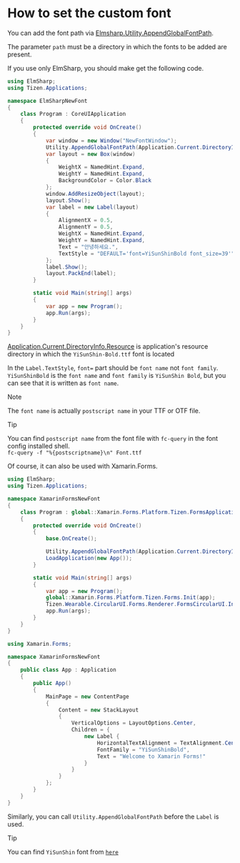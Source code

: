 # How to set the custom font

You can add the font path via [Elmsharp.Utility.AppendGlobalFontPath](https://developer.tizen.org/dev-guide/csapi/api/ElmSharp.Utility.html#ElmSharp_Utility_AppendGlobalFontPath_System_String_).

The parameter `path` must be a directory in which the fonts to be added are present.

If you use only ElmSharp, you should make get the following code.

```C#
using ElmSharp;
using Tizen.Applications;

namespace ElmSharpNewFont
{
    class Program : CoreUIApplication
    {
        protected override void OnCreate()
        {
            var window = new Window("NewFontWindow");
            Utility.AppendGlobalFontPath(Application.Current.DirectoryInfo.Resource);
            var layout = new Box(window)
            {
                WeightX = NamedHint.Expand,
                WeightY = NamedHint.Expand,
                BackgroundColor = Color.Black
            };
            window.AddResizeObject(layout);
            layout.Show();
            var label = new Label(layout)
            {
                AlignmentX = 0.5,
                AlignmentY = 0.5,
                WeightX = NamedHint.Expand,
                WeightY = NamedHint.Expand,
                Text = "안녕하세요.",
                TextStyle = "DEFAULT='font=YiSunShinBold font_size=39'",
            };
            label.Show();
            layout.PackEnd(label);
        }

        static void Main(string[] args)
        {
            var app = new Program();
            app.Run(args);
        }
    }
}
```
[Application.Current.DirectoryInfo.Resource](https://github.sec.samsung.net/pages/dotnet/apidoc/devel/api/Tizen.Applications.DirectoryInfo.html#Tizen_Applications_DirectoryInfo_Resource) is application's resource directory in which the `YiSunShin-Bold.ttf` font is located

In the `Label.TextStyle`, `font=` part should be `font name` not `font family`.
`YiSunShinBold` is the `font name` and `font family` is `YiSunShin Bold`,
but you can see that it is written as `font name`.

> [!NOTE]
> The `font name` is actually `postscript name` in your TTF or OTF file.

> [!TIP]
> You can find `postscript name` from the font file with `fc-query` in the font config installed shell.  
> `fc-query -f "%{postscriptname}\n" Font.ttf`

Of course, it can also be used with Xamarin.Forms.

``` C#
using ElmSharp;
using Tizen.Applications;

namespace XamarinFormsNewFont
{
    class Program : global::Xamarin.Forms.Platform.Tizen.FormsApplication
    {
        protected override void OnCreate()
        {
            base.OnCreate();

            Utility.AppendGlobalFontPath(Application.Current.DirectoryInfo.Resource);
            LoadApplication(new App());
        }

        static void Main(string[] args)
        {
            var app = new Program();
            global::Xamarin.Forms.Platform.Tizen.Forms.Init(app);
            Tizen.Wearable.CircularUI.Forms.Renderer.FormsCircularUI.Init();
            app.Run(args);
        }
    }
}
```

``` C#
using Xamarin.Forms;

namespace XamarinFormsNewFont
{
    public class App : Application
    {
        public App()
        {
            MainPage = new ContentPage
            {
                Content = new StackLayout
                {
                    VerticalOptions = LayoutOptions.Center,
                    Children = {
                        new Label {
                            HorizontalTextAlignment = TextAlignment.Center,
                            FontFamily = "YiSunShinBold",
                            Text = "Welcome to Xamarin Forms!"
                        }
                    }
                }
            };
        }
    }
}

```

Similarly, you can call `Utility.AppendGlobalFontPath` before the `Label` is used.

> [!TIP]
> You can find `YiSunShin` font from [`here`](https://www.asan.go.kr/main/cms/?no=49)
